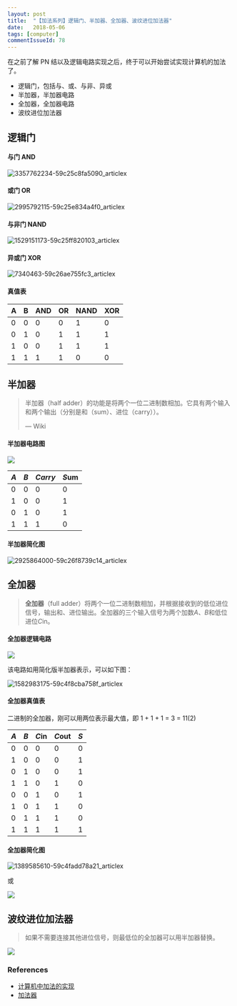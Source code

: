 ```yaml
---
layout: post
title:  "【加法系列】逻辑门、半加器、全加器、波纹进位加法器"
date:   2018-05-06
tags: [computer]
commentIssueId: 78
---
```




在之前了解 PN 结以及逻辑电路实现之后，终于可以开始尝试实现计算机的加法了。
* 逻辑门，包括与、或、与非、异或
* 半加器，半加器电路
* 全加器，全加器电路
* 波纹进位加法器



## 逻辑门

#### 与门 AND


![3357762234-59c25c8fa5090_articlex](https://user-images.githubusercontent.com/7157346/39673241-547f70e2-516b-11e8-86cf-ec67f568eacf.png)





#### 或门 OR

![2995792115-59c25e834a4f0_articlex](https://user-images.githubusercontent.com/7157346/39673240-541419dc-516b-11e8-9afa-8623f8525ffd.png)



#### 与非门 NAND


![1529151173-59c25ff820103_articlex](https://user-images.githubusercontent.com/7157346/39673239-53a8e7b6-516b-11e8-87ae-c46e4e915c22.png)



#### 异或门 XOR



![7340463-59c26ae755fc3_articlex](https://user-images.githubusercontent.com/7157346/39673303-3e622560-516c-11e8-9dca-e9ff249bea2d.png)

#### 真值表

| A    | B    | AND  | OR   | NAND | XOR  |
| ---- | ---- | ---- | ---- | ---- | ---- |
| 0    | 0    | 0    | 0    | 1    | 0    |
| 0    | 1    | 0    | 1    | 1    | 1    |
| 1    | 0    | 0    | 1    | 1    | 1    |
| 1    | 1    | 1    | 1    | 0    | 0    |


## 半加器

>  半加器（half adder）的功能是将两个一位二进制数相加。它具有两个输入和两个输出（分别是和（sum）、进位（carry））。
>
> — Wiki



#### 半加器电路图

![](https://upload.wikimedia.org/wikipedia/commons/thumb/d/d9/Half_Adder.svg/440px-Half_Adder.svg.png)

| *A*  | *B*  | *Carry* | *S*um |
| ---- | ---- | ------- | ----- |
| 0    | 0    | 0       | 0     |
| 1    | 0    | 0       | 1     |
| 0    | 1    | 0       | 1     |
| 1    | 1    | 1       | 0     |

#### 半加器简化图

![2925864000-59c26f8739c14_articlex](https://user-images.githubusercontent.com/7157346/39673413-470a88f4-516e-11e8-9bc3-b0452be1482e.png)

## 全加器

> **全加器**（full adder）将两个一位二进制数相加，并根据接收到的低位进位信号，输出和、进位输出。全加器的三个输入信号为两个加数*A*、*B*和低位进位*C*in。



#### 全加器逻辑电路

![](https://upload.wikimedia.org/wikipedia/commons/6/69/Full-adder_logic_diagram.svg)



该电路如用简化版半加器表示，可以如下图：

![1582983175-59c4f8cba758f_articlex](https://user-images.githubusercontent.com/7157346/39673408-3e4f3e44-516e-11e8-8c7b-1d78b3f7f28b.png)

#### 全加器真值表

二进制的全加器，刚可以用两位表示最大值，即 1 + 1 + 1 = 3 = 11(2)

| *A*  | *B*  | *C*in | *C*out | *S*  |
| ---- | ---- | ----- | ------ | ---- |
| 0    | 0    | 0     | 0      | 0    |
| 1    | 0    | 0     | 0      | 1    |
| 0    | 1    | 0     | 0      | 1    |
| 1    | 1    | 0     | 1      | 0    |
| 0    | 0    | 1     | 0      | 1    |
| 1    | 0    | 1     | 1      | 0    |
| 0    | 1    | 1     | 1      | 0    |
| 1    | 1    | 1     | 1      | 1    |



#### 全加器简化图

![1389585610-59c4fadd78a21_articlex](https://user-images.githubusercontent.com/7157346/39673407-3de3c3f8-516e-11e8-8199-53ca1779aabd.png)

或

![](https://upload.wikimedia.org/wikipedia/commons/thumb/4/48/1-bit_full-adder.svg/430px-1-bit_full-adder.svg.png)



## 波纹进位加法器

> 如果不需要连接其他进位信号，则最低位的全加器可以用半加器替换。

![](https://upload.wikimedia.org/wikipedia/commons/thumb/5/5d/4-bit_ripple_carry_adder.svg/440px-4-bit_ripple_carry_adder.svg.png)










### References

* [计算机中加法的实现](https://segmentfault.com/a/1190000011317502)
* [加法器](https://zh.wikipedia.org/wiki/%E5%8A%A0%E6%B3%95%E5%99%A8)


